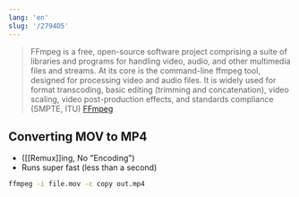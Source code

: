 ```yaml
---
lang: 'en'
slug: '/2794D5'
---
```


> FFmpeg is a free, open-source software project comprising a suite of libraries and programs for handling video, audio, and other multimedia files and streams. At its core is the command-line ffmpeg tool, designed for processing video and audio files. It is widely used for format transcoding, basic editing (trimming and concatenation), video scaling, video post-production effects, and standards compliance (SMPTE, ITU) [FFmpeg](https://en.wikipedia.org/wiki/FFmpeg)

## Converting MOV to MP4

- ([[Remux]]ing, No "Encoding")
- Runs super fast (less than a second)

```bash
ffmpeg -i file.mov -c copy out.mp4
```
